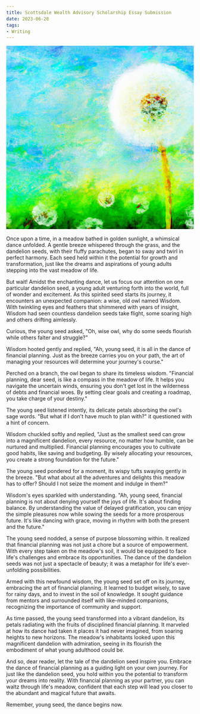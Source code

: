 ```yaml
---
title: Scottsdale Wealth Advisory Scholarship Essay Submission
date: 2023-06-20
tags:
- Writing
--- 
```


<img src="dandelion.png">

Once upon a time, in a meadow bathed in golden sunlight, a whimsical dance unfolded. A gentle breeze whispered through the grass, and the dandelion seeds, with their fluffy parachutes, began to sway and twirl in perfect harmony. Each seed held within it the potential for growth and transformation, just like the dreams and aspirations of young adults stepping into the vast meadow of life.

But wait! Amidst the enchanting dance, let us focus our attention on one particular dandelion seed, a young adult venturing forth into the world, full of wonder and excitement. As this spirited seed starts its journey, it encounters an unexpected companion: a wise, old owl named Wisdom. With twinkling eyes and feathers that shimmered with years of insight, Wisdom had seen countless dandelion seeds take flight, some soaring high and others drifting aimlessly.

Curious, the young seed asked, "Oh, wise owl, why do some seeds flourish while others falter and struggle?"

Wisdom hooted gently and replied, "Ah, young seed, it is all in the dance of financial planning. Just as the breeze carries you on your path, the art of managing your resources will determine your journey's course."

Perched on a branch, the owl began to share its timeless wisdom. "Financial planning, dear seed, is like a compass in the meadow of life. It helps you navigate the uncertain winds, ensuring you don't get lost in the wilderness of debts and financial woes. By setting clear goals and creating a roadmap, you take charge of your destiny."

The young seed listened intently, its delicate petals absorbing the owl's sage words. "But what if I don't have much to plan with?" it questioned with a hint of concern.

Wisdom chuckled softly and replied, "Just as the smallest seed can grow into a magnificent dandelion, every resource, no matter how humble, can be nurtured and multiplied. Financial planning encourages you to cultivate good habits, like saving and budgeting. By wisely allocating your resources, you create a strong foundation for the future."

The young seed pondered for a moment, its wispy tufts swaying gently in the breeze. "But what about all the adventures and delights this meadow has to offer? Should I not seize the moment and indulge in them?"

Wisdom's eyes sparkled with understanding. "Ah, young seed, financial planning is not about denying yourself the joys of life. It's about finding balance. By understanding the value of delayed gratification, you can enjoy the simple pleasures now while sowing the seeds for a more prosperous future. It's like dancing with grace, moving in rhythm with both the present and the future."

The young seed nodded, a sense of purpose blossoming within. It realized that financial planning was not just a chore but a source of empowerment. With every step taken on the meadow's soil, it would be equipped to face life's challenges and embrace its opportunities. The dance of the dandelion seeds was not just a spectacle of beauty; it was a metaphor for life's ever-unfolding possibilities.

Armed with this newfound wisdom, the young seed set off on its journey, embracing the art of financial planning. It learned to budget wisely, to save for rainy days, and to invest in the soil of knowledge. It sought guidance from mentors and surrounded itself with like-minded companions, recognizing the importance of community and support.

As time passed, the young seed transformed into a vibrant dandelion, its petals radiating with the fruits of disciplined financial planning. It marveled at how its dance had taken it places it had never imagined, from soaring heights to new horizons. The meadow's inhabitants looked upon this magnificent dandelion with admiration, seeing in its flourish the embodiment of what young adulthood could be.

And so, dear reader, let the tale of the dandelion seed inspire you. Embrace the dance of financial planning as a guiding light on your own journey. For just like the dandelion seed, you hold within you the potential to transform your dreams into reality. With financial planning as your partner, you can waltz through life's meadow, confident that each step will lead you closer to the abundant and magical future that awaits.

Remember, young seed, the dance begins now.



